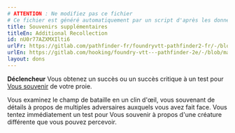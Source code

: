 ```yaml
---
# ATTENTION : Ne modifiez pas ce fichier
# Ce fichier est généré automatiquement par un script d'après les données du module Foundry VTT officiel et de sa traduction
title: Souvenirs supplémentaires
titleEn: Additional Recollection
id: nU0r77AZXMXIlti6
urlFr: https://gitlab.com/pathfinder-fr/foundryvtt-pathfinder2-fr/-/blob/master/data/feats/nU0r77AZXMXIlti6.htm
urlEn: https://gitlab.com/hooking/foundry-vtt---pathfinder-2e/-/blob/master/packs/data/feats.db/additional-recollection.json
layout: dons
---
```

**Déclencheur** Vous obtenez un succès ou un succès critique à un test pour [Vous souvenir](../actions/se-souvenir-arcanes.html) de votre proie.

Vous examinez le champ de bataille en un clin d'œil, vous souvenant de détails à propos de multiples adversaires auxquels vous avez fait face. Vous tentez immédiatement un test pour Vous souvenir à propos d'une créature différente que vous pouvez percevoir.
